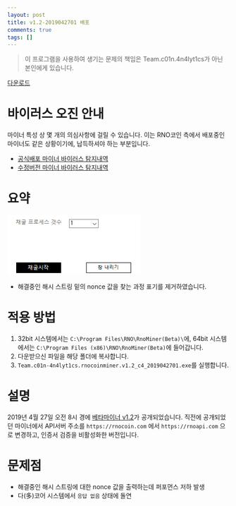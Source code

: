 ```yaml
---
layout: post
title: v1.2-2019042701 배포
comments: true
tags: []
---
```


> 이 프로그램을 사용하여 생기는 문제의 책임은 Team.c01n.4n4lyt1cs가 아닌 본인에게 있습니다.

[다운로드](/assets/binary/rnocoin/Team.c01n-4n4lyt1cs.rnocoinminer.v1.2_c4_2019042701.exe)

# 바이러스 오진 안내
마이너 특성 상 몇 개의 의심사항에 걸릴 수 있습니다. 이는 RNO코인 측에서 배포중인 마이너도 같은 상황이기에, 납득하셔야 하는 부분입니다.

- [공식배포 마이너 바이러스 탐지내역](https://www.virustotal.com/gui/file/3f5573e6a479b4fe52c8d254d9c22805ae7b032afd4d3412e175666838e67ed3/detection)
- [수정버전 마이너 바이러스 탐지내역](https://www.virustotal.com/gui/file/9d75ced062db4e7f5a0ded52336c47e17ebaf69d23524031baf7e1a82e562356/detection)


# 요약
![](/assets/images/2019-04-27-2/해시변화.gif)
- 해결중인 해시 스트링 밑의 nonce 값을 찾는 과정 표기를 제거하였습니다.

# 적용 방법
1. 32bit 시스템에서는 `C:\Program Files\RNO\RnoMiner(Beta)\`에, 64bit 시스템에서는 `C:\Program Files (x86)\RNO\RnoMiner(Beta)`에 들어갑니다.
2. 다운받으신 파일을 해당 폴더에 복사합니다.
3. `Team.c01n-4n4lyt1cs.rnocoinminer.v1.2_c4_2019042701.exe`를 실행합니다.

# 설명
2019년 4월 27일 오전 8시 경에 [베타마이너 v1.2](/assets/binary/rnocoin/rnominer-v1.2-20190427.zip)가 공개되었습니다. 직전에 공개되었던 마이너에서 API서버 주소를 `https://rnocoin.com` 에서 `https://rnoapi.com` 으로 변경하고, 인증서 검증을 비활성화한 버전입니다.

# 문제점
- 해결중인 해시 스트링에 대한 nonce 값을 출력하는데 퍼포먼스 저하 발생
- 다(多)코어 시스템에서 `응답 없음` 상태에 돌연